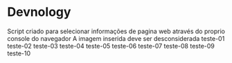 # Devnology
Script criado para selecionar informações de pagina web através do proprio console do navegador
A imagem inserida deve ser desconsiderada
teste-01
teste-02
teste-03
teste-04
teste-05
teste-06
teste-07
teste-08
teste-09
teste-10
